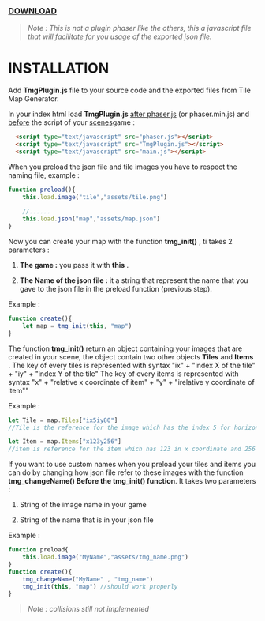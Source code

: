 ### [DOWNLOAD](https://minhaskamal.github.io/DownGit/#/home?url=https://github.com/westboy31/TileMapGeneratorJsonExport/tree/main/Phaser%20%40westboy31)

> *Note : This is not a plugin phaser like the others, this a javascript file that will facilitate for you usage of the exported json file.*

#

# INSTALLATION

Add **TmgPlugin.js** file to your source code and the exported files from Tile Map Generator.

In your index html load **TmgPlugin.js** <u>after phaser.js</u> (or phaser.min.js) and <u>before</u> the script of your <u>scenes</u>game :

```html
  <script type="text/javascript" src="phaser.js"></script>
  <script type="text/javascript" src="TmgPlugin.js"></script>
  <script type="text/javascript" src="main.js"></script>
```

When you preload the json file and tile images you have to respect the naming file, example :

```js
function preload(){
    this.load.image("tile","assets/tile.png")
   
    //...... 
    this.load.json("map","assets/map.json")
}
```

Now you can create your map with the function **tmg_init()** , ti takes 2 parameters :

1. **The game :** you pass it with **this** .
  
2. **The Name of the json file :** it a string that represent the name that you gave to the json file in the preload function (previous step).
  

Example :

```js
function create(){
    let map = tmg_init(this, "map")
}
```

The function **tmg_init()** return an object containing your images that are created in your scene, the object contain two other objects **Tiles** and **Items** .
The key of every tiles is represented with syntax "ix" + "index X of the tile" + "iy" + "index Y of the tile"
The key of every items is represented with syntax "x" + "relative x coordinate of item" + "y" + "irelative y coordinate of item""

Example :

```js
let Tile = map.Tiles["ix5iy80"] 
//Tile is the reference for the image which has the index 5 for horizontallly and index 80 vertically

let Item = map.Items["x123y256"]  
//item is reference for the item which has 123 in x coordinate and 256 in y coordinate  
```

If you want to use custom names when you preload your tiles and items you can do by changing how json file refer to these images with the function **tmg_changeName() Before the tmg_init() function**.
It takes two parameters :

1. String of the image name in your game
  
2. String of the name that is in your json file
  

Example :

```js
function preload{
    this.load.image("MyName","assets/tmg_name.png")
}
function create(){
    tmg_changeName("MyName" , "tmg_name")
    tmg_init(this, "map") //should work properly
}
```

> *Note : collisions still not implemented*
